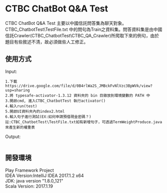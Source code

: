 # CTBC ChatBot Q&A Test
CTBC ChatBot Q&A Test 主要以中國信託問答集為聊天對象。CTBC_ChatbotTest\TestFile.txt 中的問句為Train之資料集。問答資料集是由中國信託Crawler(CTBC_ChatbotTest\CTBC_QA_Crawler)所爬取下來的例句，由於題目有些敘述不清，故必須做些人工修正。</br>

## 使用方式
Input:</br>
```
1.下載 https://drive.google.com/file/d/0B4rlWa2S_JMBckFvNlVzc3BpWVk/view?usp=sharing
2.將 typesafe-activator-1.3.12 資料夾的 bin 目錄放到環境變數的 PATH 中
3.開啟cmd, 進入CTBC_ChatbotTest 執行activator()
4.輸入run(test)
5.開啟UI資料夾內的index2.html
6.輸入句子進行測試(EX:如何申請預借現金密碼？)
註:CTBC_ChatbotTest\TestFile.txt如有新增句子，可透過TermWeightProduce.java來產生新的權重表
```
Output:</br>
```

```

## 開發環境
Play Framework Project</br>
IDEA Version:IntelliJ IDEA 2017.1.2 x64</br>
JDK: java version "1.8.0_121"</br>
Scala Version: 2017.1.19
